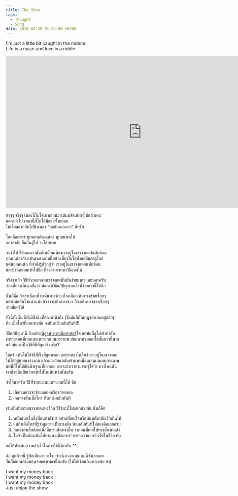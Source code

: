 ```yaml
---
title: The Show
tags:
  - Thought
  - Song
date: 2010-04-29 01:54:00 +0700
---
```


I'm just a little bit caught in the middle  
Life is a maze and love is a riddle

<iframe width="853" height="480" src="https://www.youtube.com/embed/elsh3J5lJ6g" frameborder="0" allowfullscreen></iframe>

ฮาๆๆ จริงๆ เพลงนี้ไม่ได้เก่าเลยนะ แต่ผมจัดเข้ากรุไปแล้วหละ  
แต่จะว่าไป เพลงนี้ก็ไม่ได้มีอะไรใหม่เลย  
ไม่เชื่อลองกลับไปฟังเพลง "สุขกันเถอะเรา" สิครับ

โลกคือละคร ทุกตอนต้องแสดง ทุกคนทนไป  
อย่าอาลัย ยิ้มกันสู้ไป จะได้สบาย

จะว่าไป ชีวิตคนเรามันก็เหมือนเดินทางอยู่ในเขาวงกตอันซับซ้อน  
ทุกคนต้องก้าวเข้ามาเล่นเกมนี้อย่างเลี่ยงไม่ได้ตั้งแต่ลืมตาดูโลก  
แต่น้อยคนนัก ที่กำลังรู้ตัวอยู่ว่า เราอยู่ในเขาวงกตอันซับซ้อน  
และยิ่งน้อยคนเข้าไปอีก ที่จะสามารถหาวิธีออกได้

จริงๆ แล้ว วิธีที่จะออกจากเขาวงกตนั้นมันง่ายมากๆ เลยหละครับ  
ง่ายเสียจนไม่น่าเชื่อว่า มันจะมีวิธีแก้ปัญหาอะไรที่ง่ายกว่านี้ได้อีก

นั่นก็คือ ถ้าเราเลือกที่จะเดินทางซ้าย ก็จงเลือกเดินทางซ้ายเรื่อยๆ  
แต่ถ้าตัดสินใจแน่วแน่แล้วว่าจะเดินทางขวา ก็จงเดินทางขวาเรื่อยๆ  
ง่ายมั้ยครับ!

ทั้งนี้ทั้งนั้น ก็ยังมีสิ่งนึงที่ต้องคำนึงถึง (ซึ่งมันก็เป็นกฎของเกมอยู่แล้ว)  
คือ เมื่อไหร่ที่เจอทางตัน จงหันหลังกลับทันที!!!

วิธีแก้ปัญหานี้ ถึงแม้จะ[พิสูจน์ทางคณิตศาสตร์][maze algorithm]ได้ แต่มันก็ดูไม่เข้าท่านัก  
เพราะตอนที่เล่นเกมเขาวงกตบนกระดาษ ย่อมหาทางออกได้สั้นกว่านี้มาก  
แล้วมันจะเป็นวิธีที่ดีที่สุดจริงหรือ?

ใช่ครับ มันไม่ใช่วิธีที่เร็วที่สุดหรอก แต่เราต้องไม่ลืมว่าเราอยู่ในเขาวงกต  
ไม่ได้อยู่นอกเขาวงกต แล้วมองย้อนกลับเข้ามาเหมือนเล่นเกมบนกระดาษ  
แต่นี่ก็ไม่ใช่สัณนิษฐานที่เลวเลย เพราะถ้าเราสามารถรู้ได้ว่า ทางไหนตัน  
เราก็จะไม่เสียเวลาเข้าไปในเส้นทางนั้นครับ

จำไว้นะครับ วิธีที่จะชนะเกมเขาวงกตนี้ได้ คือ

1. เลือกเลยว่าจะซ้ายตลอดหรือขวาตลอด
2. เจอทางตันเมื่อไหร่ หันหลังกลับทันที

เช่นกันกับเกมเขาวงกตแห่งชีวิต วิธีชนะก็ไม่แตกต่างกัน นั่นก็คือ

1. หนักแน่นในสิ่งที่ตนกำลังทำ อย่าเปลี่ยนใจหรือหันหลังกลับเร็วเกินไป
2. แต่ถ้าเมื่อไหร่ที่รู้ว่าสุดสายเป็นทางตัน หันกลับทันทีไม่ต้องคิดเลยครับ
3. สละเวลาเล็กน้อยเพื่อศึกษาเส้นทางอื่น จากคนที่เคยไปทางนั้นมาแล้ว
4. ไม่จำเป็นต้องเดินไปตามทางทีละทาง! เพราะเราแยกร่างได้ในชีวิตจริง

ขอให้ประสบความสำเร็จในการใช้ชีวิตครับ ^^

อ๋อ สุดท้ายนี้ รู้สึกเสียดายอะไรอย่างนึงเวลาเล่นเกมนี้จังเลยแฮะ  
งั้นก็ขอบ่นตามตอนจบของเพลงนี้ละกัน (ไม่ได้เขียนถึงเพลงเล้ย ฮา)

I want my money back  
I want my money back  
I want my money back  
Just enjoy the show


[maze algorithm]: //www.cut-the-knot.org/ctk/Mazes.shtml
